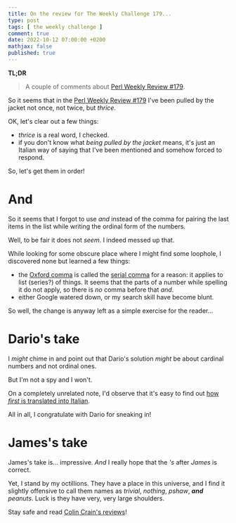 ```yaml
---
title: On the review for The Weekly Challenge 179...
type: post
tags: [ the weekly challenge ]
comment: true
date: 2022-10-12 07:00:00 +0200
mathjax: false
published: true
---
```


**TL;DR**

> A couple of comments about [Perl Weekly Review #179][pwr179].

So it seems that in the [Perl Weekly Review #179][pwr179] I've been
pulled by the jacket not once, not twice, but *thrice*.

OK, let's clear out a few things:

- *thrice* is a real word, I checked.
- if you don't know what *being pulled by the jacket* means, it's just
  an Italian way of saying that I've been mentioned and somehow forced
  to respond.

So, let's get them in order!

# And

So it seems that I forgot to use *and* instead of the comma for pairing
the last items in the list while writing the ordinal form of the
numbers.

Well, to be fair it does not *seem*. I indeed messed up that.

While looking for some obscure place where I might find some loophole, I
discovered none but learned a few things:

- the [Oxford comma][comma] is called the [serial comma][comma] for a
  reason: it applies to list (series?) of things. It seems that the
  parts of a number while spelling it do not apply, so there is *no*
  comma before that *and*.
- either Google watered down, or my search skill have become blunt.

So well, the change is anyway left as a simple exercise for the
reader...

# Dario's take

I *might* chime in and point out that Dario's solution *might* be about
cardinal numbers and not ordinal ones.

But I'm not a spy and I won't.

On a completely unrelated note, I'd observe that it's easy to find out
[how *first* is translated into Italian][primo].

All in all, I congratulate with Dario for sneaking in!

# James's take

James's take is... impressive. *And* I really hope that the *'s* after
*James* is correct.

Yet, I stand by my octillions. They have a place in this universe, and I
find it slightly offensive to call them names as *trivial*, *nothing*,
*pshaw*, ***and*** *peanuts*. Luck is they have very, very large
shoulders.


Stay safe and read [Colin Crain's reviews][ccr]!


[Perl]: https://www.perl.org/
[Raku]: https://raku.org/
[pwr179]: https://theweeklychallenge.org/blog/review-challenge-179/
[comma]: https://en.wikipedia.org/wiki/Serial_comma
[primo]: https://www.collinsdictionary.com/dictionary/english-italian/first
[ccr]: https://theweeklychallenge.org/p5-reviews/
